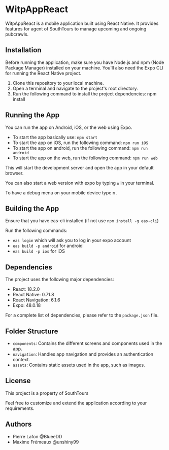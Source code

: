 # WitpAppReact

WitpAppReact is a mobile application built using React Native. It provides features for agent of SouthTours to manage upcoming and ongoing pubcrawls.

## Installation

Before running the application, make sure you have Node.js and npm (Node Package Manager) installed on your machine. You'll also need the Expo CLI for running the React Native project.

1. Clone this repository to your local machine.
2. Open a terminal and navigate to the project's root directory.
3. Run the following command to install the project dependencies: npm install

## Running the App

You can run the app on Android, iOS, or the web using Expo.

- To start the app basically use: `npm start`
- To start the app on iOS, run the following command: `npm run iOS`
- To start the app on android, run the following command: `npm run android`
- To start the app on the web, run the following command: `npm run web`

This will start the development server and open the app in your default browser.

You can also start a web version with expo by typing `w` in your terminal.

To have a debug menu on your mobile device type `m` .

## Building the App

Ensure that you have eas-cli installed (if not use `npm install -g eas-cli`)

Run the following commands:

- `eas login` which will ask you to log in your expo account
- `eas build -p android` for android
- `eas build -p ios` for iOS

## Dependencies

The project uses the following major dependencies:

- React: 18.2.0
- React Native: 0.71.8
- React Navigation: 6.1.6
- Expo: 48.0.18

For a complete list of dependencies, please refer to the `package.json` file.

## Folder Structure

- `components`: Contains the different screens and components used in the app.
- `navigation`: Handles app navigation and provides an authentication context.
- `assets`: Contains static assets used in the app, such as images.

## License

This project is a property of SouthTours

Feel free to customize and extend the application according to your requirements.

## Authors

- Pierre Lafon @BlueeDD
- Maxime Frémeaux @unshiny99

